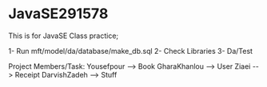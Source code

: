 # JavaSE291578

This is for JavaSE Class practice;

1- Run mft/model/da/database/make_db.sql
2- Check Libraries
3- Da/Test

Project Members/Task:
    Yousefpour      --> Book
    GharaKhanlou    --> User
    Ziaei           --> Receipt
    DarvishZadeh    --> Stuff